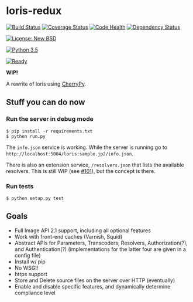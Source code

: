 # loris-redux

[![Build Status](https://travis-ci.org/jpstroop/loris-redux.svg?branch=master)](https://travis-ci.org/jpstroop/loris-redux) [![Coverage Status](https://coveralls.io/repos/github/jpstroop/loris-redux/badge.svg?branch=master)](https://coveralls.io/github/jpstroop/loris-redux?branch=master)
[![Code Health](https://landscape.io/github/jpstroop/loris-redux/master/landscape.svg?style=flat)](https://landscape.io/github/jpstroop/loris-redux/master)
[![Dependency Status](https://gemnasium.com/badges/github.com/jpstroop/loris-redux.svg)](https://gemnasium.com/github.com/jpstroop/loris-redux)

[![License: New BSD](https://img.shields.io/badge/license-New%20BSD-blue.svg)](https://github.com/jpstroop/loris-redux/blob/master/LICENSE.txt)

[![Python 3.5](https://img.shields.io/badge/python-3.5-yellow.svg)](https://img.shields.io/badge/python-3.5-yellow.svg)

[![Ready](https://badge.waffle.io/jpstroop/loris-redux.svg?label=ready&title=Ready)](http://waffle.io/jpstroop/loris-redux)


__WIP!__

A rewrite of loris using [CherryPy](http://cherrypy.org/).

## Stuff you can do now

### Run the server in debug mode

```
$ pip install -r requirements.txt
$ python run.py
```

The `info.json` service is working. While the server is running go to `http://localhost:5004/loris:sample.jp2/info.json`.

There is also an extension service, `/resolvers.json` that lists the available resolvers. This is still WIP (see [#101](https://github.com/jpstroop/loris-redux/issues/101)), but the concept is there.

### Run tests

```
$ python setup.py test
```

## Goals
 * Full Image API 2.1 support, including all optional features
 * Work with front-end caches (Varnish, Squid)
 * Abstract APIs for Parameters, Transcoders, Resolvers, Authorization(?), and Authentication(?) (implementations for the latter four are given in a config file)
 * Install w/ pip
 * No WSGI!
 * https support
 * Store and Delete source files on the server over HTTP (eventually)
 * Enable and disable specific features, and dynamically determine compliance level
